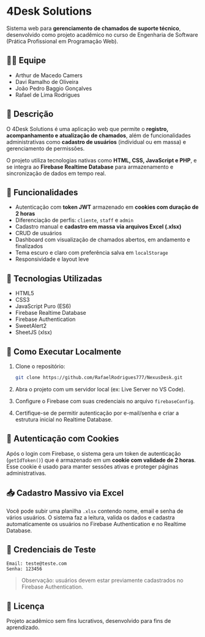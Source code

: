 # 4Desk Solutions

Sistema web para **gerenciamento de chamados de suporte técnico**, desenvolvido como projeto acadêmico no curso de Engenharia de Software (Prática Profissional em Programação Web).

## 👨‍💻 Equipe

- Arthur de Macedo Camers  
- Davi Ramalho de Oliveira  
- João Pedro Baggio Gonçalves  
- Rafael de Lima Rodrigues  

## 📝 Descrição

O 4Desk Solutions é uma aplicação web que permite o **registro, acompanhamento e atualização de chamados**, além de funcionalidades administrativas como **cadastro de usuários** (individual ou em massa) e gerenciamento de permissões.

O projeto utiliza tecnologias nativas como **HTML, CSS, JavaScript e PHP**, e se integra ao **Firebase Realtime Database** para armazenamento e sincronização de dados em tempo real.

## 🔐 Funcionalidades

- Autenticação com **token JWT** armazenado em **cookies com duração de 2 horas**
- Diferenciação de perfis: `cliente`, `staff` e `admin`
- Cadastro manual e **cadastro em massa via arquivos Excel (.xlsx)**
- CRUD de usuários
- Dashboard com visualização de chamados abertos, em andamento e finalizados
- Tema escuro e claro com preferência salva em `localStorage`
- Responsividade e layout leve

## 🧰 Tecnologias Utilizadas

- HTML5
- CSS3
- JavaScript Puro (ES6)
- Firebase Realtime Database
- Firebase Authentication
- SweetAlert2
- SheetJS (xlsx)

## 🚀 Como Executar Localmente

1. Clone o repositório:
   ```bash
   git clone https://github.com/RafaelRodrigues777/NexusDesk.git
   ```

2. Abra o projeto com um servidor local (ex: Live Server no VS Code).

3. Configure o Firebase com suas credenciais no arquivo `firebaseConfig`.

4. Certifique-se de permitir autenticação por e-mail/senha e criar a estrutura inicial no Realtime Database.

## 🔐 Autenticação com Cookies

Após o login com Firebase, o sistema gera um token de autenticação (`getIdToken()`) que é armazenado em um **cookie com validade de 2 horas**. Esse cookie é usado para manter sessões ativas e proteger páginas administrativas.

## 📥 Cadastro Massivo via Excel

Você pode subir uma planilha `.xlsx` contendo nome, email e senha de vários usuários. O sistema faz a leitura, valida os dados e cadastra automaticamente os usuários no Firebase Authentication e no Realtime Database.

## 🧪 Credenciais de Teste

```plaintext
Email: teste@teste.com
Senha: 123456
```

> Observação: usuários devem estar previamente cadastrados no Firebase Authentication.

## 📄 Licença

Projeto acadêmico sem fins lucrativos, desenvolvido para fins de aprendizado.
